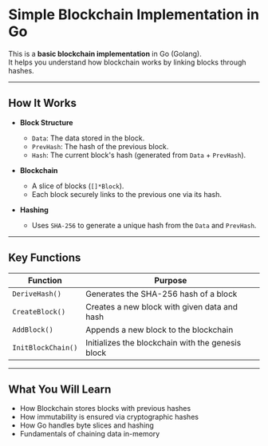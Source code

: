# Simple Blockchain Implementation in Go

This is a **basic blockchain implementation** in Go (Golang).  
It helps you understand how blockchain works by linking blocks through hashes.

---

## How It Works

- **Block Structure**
  - `Data`: The data stored in the block.
  - `PrevHash`: The hash of the previous block.
  - `Hash`: The current block's hash (generated from `Data` + `PrevHash`).

- **Blockchain**
  - A slice of blocks (`[]*Block`).
  - Each block securely links to the previous one via its hash.

- **Hashing**
  - Uses `SHA-256` to generate a unique hash from the `Data` and `PrevHash`.

---

## Key Functions

| Function       | Purpose                                      |
|----------------|----------------------------------------------|
| `DeriveHash()` | Generates the SHA-256 hash of a block         |
| `CreateBlock()`| Creates a new block with given data and hash  |
| `AddBlock()`   | Appends a new block to the blockchain         |
| `InitBlockChain()` | Initializes the blockchain with the genesis block |


---

## What You Will Learn
- How Blockchain stores blocks with previous hashes
- How immutability is ensured via cryptographic hashes
- How Go handles byte slices and hashing
- Fundamentals of chaining data in-memory
